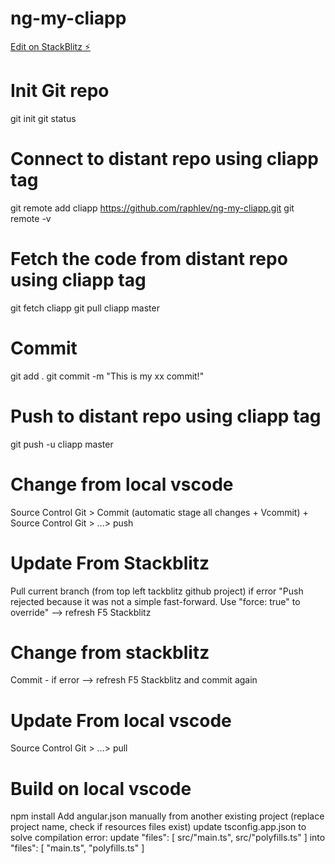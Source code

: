# ng-my-cliapp

[Edit on StackBlitz ⚡️](https://stackblitz.com/edit/ng-my-cliapp)

# Init Git repo

git init
git status

# Connect to distant repo using cliapp tag

git remote add cliapp https://github.com/raphlev/ng-my-cliapp.git
git remote -v

# Fetch the code from distant repo using cliapp tag

git fetch cliapp
git pull cliapp master

# Commit

git add .
git commit -m "This is my xx commit!"

# Push to distant repo using cliapp tag

git push -u cliapp master

# Change from local vscode

Source Control Git > Commit (automatic stage all changes + Vcommit) + Source Control Git > ...> push

# Update From Stackblitz

Pull current branch (from top left tackblitz github project)
if error "Push rejected because it was not a simple fast-forward. Use "force: true" to override"
--> refresh F5 Stackblitz

# Change from stackblitz

Commit - if error --> refresh F5 Stackblitz and commit again

# Update From local vscode

Source Control Git > ...> pull

# Build on local vscode

npm install
Add angular.json manually from another existing project (replace project name, check if resources files exist)
update tsconfig.app.json to solve compilation error:
    update
        "files": [
            src/"main.ts",
            src/"polyfills.ts"
        ]
    into
        "files": [
            "main.ts",
            "polyfills.ts"
        ]
